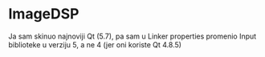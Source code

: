 # ImageDSP
Ja sam skinuo najnoviji Qt (5.7), pa sam u Linker properties promenio Input biblioteke u verziju 5, a ne 4 (jer oni koriste Qt 4.8.5)

